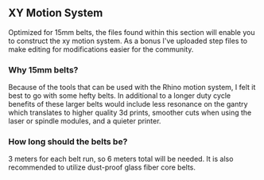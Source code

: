 ## XY Motion System
Optimized for 15mm belts, the files found within this section will enable you to construct the xy motion system.  As a bonus I've uploaded step files to make editing for modifications easier for the community.

### Why 15mm belts?
Because of the tools that can be used with the Rhino motion system, I felt it best to go with some hefty belts.  In additional to a longer duty cycle benefits of these larger belts would include less resonance 
on the gantry which translates to higher quality 3d prints, smoother cuts when using the laser or spindle modules, and a quieter printer.

### How long should the belts be?
3 meters for each belt run, so 6 meters total will be needed.  It is also recommended to utilize dust-proof glass fiber core belts.
